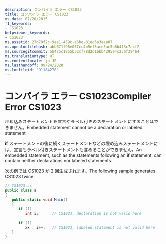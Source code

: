 ```yaml
---
description: コンパイラ エラー CS1023
title: コンパイラ エラー CS1023
ms.date: 07/20/2015
f1_keywords:
- CS1023
helpviewer_keywords:
- CS1023
ms.assetid: 27d70f2c-9ae1-459c-a6be-01ed5a3eea07
ms.openlocfilehash: abb671f96e037cc4b5ef5ace5ac5b8b4f3c7acf2
ms.sourcegitcommit: 5b475c1855b32cf78d2d1bbb4295e4c236f39464
ms.translationtype: HT
ms.contentlocale: ja-JP
ms.lasthandoff: 09/24/2020
ms.locfileid: "91184278"
---
```

# <a name="compiler-error-cs1023"></a><span data-ttu-id="894d0-103">コンパイラ エラー CS1023</span><span class="sxs-lookup"><span data-stu-id="894d0-103">Compiler Error CS1023</span></span>

<span data-ttu-id="894d0-104">埋め込みステートメントを宣言やラベル付きのステートメントにすることはできません。</span><span class="sxs-lookup"><span data-stu-id="894d0-104">Embedded statement cannot be a declaration or labeled statement</span></span>  
  
 <span data-ttu-id="894d0-105">**if** ステートメントの後に続くステートメントなどの埋め込みステートメントには、宣言もラベル付きステートメントも含めることができません。</span><span class="sxs-lookup"><span data-stu-id="894d0-105">An embedded statement, such as the statements following an **if** statement, can contain neither declarations nor labeled statements.</span></span>  
  
 <span data-ttu-id="894d0-106">次の例では CS1023 が 2 回生成されます。</span><span class="sxs-lookup"><span data-stu-id="894d0-106">The following sample generates CS1023 twice:</span></span>  
  
```csharp  
// CS1023.cs  
public class a  
{  
   public static void Main()  
   {  
      if (1)  
         int i;      // CS1023, declaration is not valid here  
  
      if (1)  
         xx : i++;   // CS1023, labeled statement is not valid here  
   }  
}  
```
